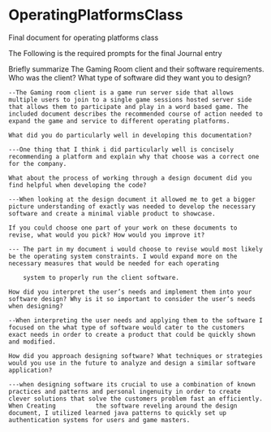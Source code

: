 # OperatingPlatformsClass
Final document for operating platforms class

The Following is the required prompts for the final Journal entry

   Briefly summarize The Gaming Room client and their software requirements. Who was the client? What type of software did they want you to design? 

    --The Gaming room client is a game run server side that allows multiple users to join to a single game sessions hosted server side that allows them to participate and play in a word based game. The included document describes the recommended course of action needed to expand the game and service to different operating platforms. 

    What did you do particularly well in developing this documentation? 

    ---One thing that I think i did particularly well is concisely recommending a platform and explain why that choose was a correct one for the company. 

    What about the process of working through a design document did you find helpful when developing the code? 

    ---When looking at the design document it allowed me to get a bigger picture understanding of exactly was needed to develop the necessary software and create a minimal viable product to showcase. 

    If you could choose one part of your work on these documents to revise, what would you pick? How would you improve it? 

    --- The part in my document i would choose to revise would most likely be the operating system constraints. I would expand more on the necessary measures that would be needed for each operating  

        system to properly run the client software. 

    How did you interpret the user’s needs and implement them into your software design? Why is it so important to consider the user’s needs when designing? 

    --When interpreting the user needs and applying them to the software I focused on the what type of software would cater to the customers exact needs in order to create a product that could be quickly shown and modified. 

    How did you approach designing software? What techniques or strategies would you use in the future to analyze and design a similar software application? 

    ---when designing software its crucial to use a combination of known practices and patterns and personal ingenuity in order to create clever solutions that solve the customers problem fast an efficiently. When Creating           the software reveling around the design document, I utilized learned java patterns to quickly set up authentication systems for users and game masters. 
